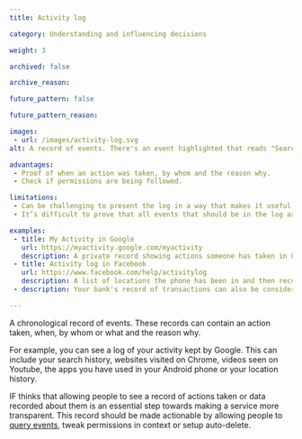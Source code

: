 ```yaml
---
title: Activity log

category: Understanding and influencing decisions

weight: 3

archived: false

archive_reason:

future_pattern: false

future_pattern_reason:

images:
 - url: /images/activity-log.svg
alt: A record of events. There's an event highlighted that reads "Searched for data patterns catalogue".

advantages:
 - Proof of when an action was taken, by whom and the reason why.
 - Check if permissions are being followed.

limitations:
 - Can be challenging to present the log in a way that makes it useful or actionable, depending on the granularity and frequency of recorded events.
 - It’s difficult to prove that all events that should be in the log are in the log.

examples:
 - title: My Activity in Google
   url: https://myactivity.google.com/myactivity
   description: A private record showing actions someone has taken in Google services, such as Google searches, Chrome and Youtube history, apps used in Android or location history.
 - title: Activity log in Facebook
   url: https://www.facebook.com/help/activitylog
   description: A list of locations the phone has been in and then recorded, which helps Siri choose a person’s home and work location.
 - description: Your bank's record of transactions can also be considered an activity log.

---
```


A chronological record of events. These records can contain an action taken, when, by whom or what and the reason why.

For example, you can see a log of your activity kept by Google. This can include your search history, websites visited on Chrome, videos seen on Youtube, the apps you have used in your Android phone or your location history.

IF thinks that allowing people to see a record of actions taken or data recorded about them is an essential step towards making a service more transparent. This record should be made actionable by allowing people to [query events](/patterns/query-an-event), tweak permissions in context or setup auto-delete.
